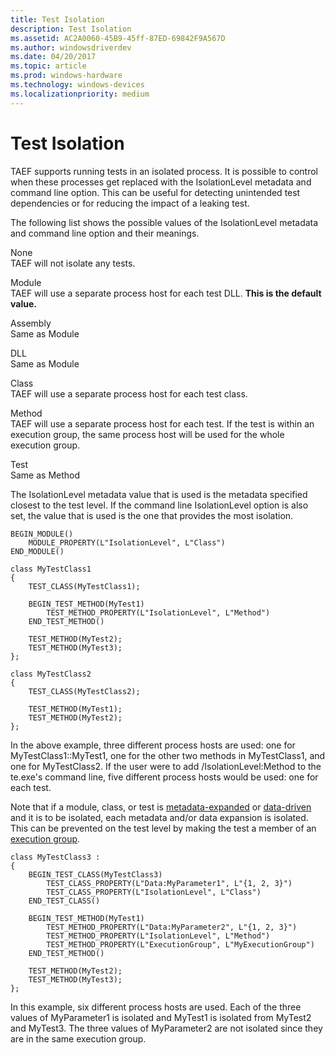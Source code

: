 ```yaml
---
title: Test Isolation
description: Test Isolation
ms.assetid: AC2A0060-45B9-45ff-87ED-69842F9A567D
ms.author: windowsdriverdev
ms.date: 04/20/2017
ms.topic: article
ms.prod: windows-hardware
ms.technology: windows-devices
ms.localizationpriority: medium
---
```


# Test Isolation


TAEF supports running tests in an isolated process. It is possible to control when these processes get replaced with the IsolationLevel metadata and command line option. This can be useful for detecting unintended test dependencies or for reducing the impact of a leaking test.

The following list shows the possible values of the IsolationLevel metadata and command line option and their meanings.

<span id="None"></span><span id="none"></span><span id="NONE"></span>None  
TAEF will not isolate any tests.

<span id="Module"></span><span id="module"></span><span id="MODULE"></span>Module  
TAEF will use a separate process host for each test DLL. **This is the default value.**

<span id="Assembly"></span><span id="assembly"></span><span id="ASSEMBLY"></span>Assembly  
Same as Module

<span id="DLL"></span><span id="dll"></span>DLL  
Same as Module

<span id="Class"></span><span id="class"></span><span id="CLASS"></span>Class  
TAEF will use a separate process host for each test class.

<span id="Method"></span><span id="method"></span><span id="METHOD"></span>Method  
TAEF will use a separate process host for each test. If the test is within an execution group, the same process host will be used for the whole execution group.

<span id="Test"></span><span id="test"></span><span id="TEST"></span>Test  
Same as Method

The IsolationLevel metadata value that is used is the metadata specified closest to the test level. If the command line IsolationLevel option is also set, the value that is used is the one that provides the most isolation.

```
BEGIN_MODULE()
    MODULE_PROPERTY(L"IsolationLevel", L"Class")
END_MODULE()

class MyTestClass1
{
    TEST_CLASS(MyTestClass1);

    BEGIN_TEST_METHOD(MyTest1)
        TEST_METHOD_PROPERTY(L"IsolationLevel", L"Method")
    END_TEST_METHOD()

    TEST_METHOD(MyTest2);
    TEST_METHOD(MyTest3);
};

class MyTestClass2
{
    TEST_CLASS(MyTestClass2);

    TEST_METHOD(MyTest1);
    TEST_METHOD(MyTest2);
};
```

In the above example, three different process hosts are used: one for MyTestClass1::MyTest1, one for the other two methods in MyTestClass1, and one for MyTestClass2. If the user were to add /IsolationLevel:Method to the te.exe's command line, five different process hosts would be used: one for each test.

Note that if a module, class, or test is [metadata-expanded](light-weight-data-driven-testing.md) or [data-driven](data-driven-testing.md) and it is to be isolated, each metadata and/or data expansion is isolated. This can be prevented on the test level by making the test a member of an [execution group](execution-groups.md).

```
class MyTestClass3 :
{
    BEGIN_TEST_CLASS(MyTestClass3)
        TEST_CLASS_PROPERTY(L"Data:MyParameter1", L"{1, 2, 3}")
        TEST_CLASS_PROPERTY(L"IsolationLevel", L"Class")
    END_TEST_CLASS()

    BEGIN_TEST_METHOD(MyTest1)
        TEST_METHOD_PROPERTY(L"Data:MyParameter2", L"{1, 2, 3}")
        TEST_METHOD_PROPERTY(L"IsolationLevel", L"Method")
        TEST_METHOD_PROPERTY(L"ExecutionGroup", L"MyExecutionGroup")
    END_TEST_METHOD()

    TEST_METHOD(MyTest2);
    TEST_METHOD(MyTest3);
};
```

In this example, six different process hosts are used. Each of the three values of MyParameter1 is isolated and MyTest1 is isolated from MyTest2 and MyTest3. The three values of MyParameter2 are not isolated since they are in the same execution group.

 

 





